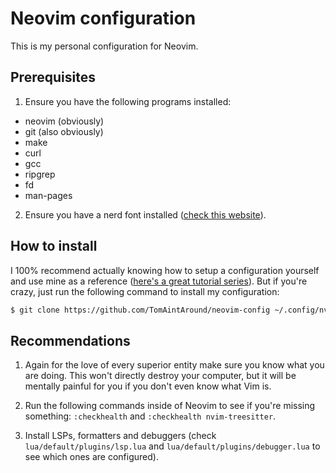 # Neovim configuration

This is my personal configuration for Neovim.

## Prerequisites

1. Ensure you have the following programs installed:
* neovim (obviously)
* git (also obviously)
* make
* curl
* gcc
* ripgrep
* fd
* man-pages

2. Ensure you have a nerd font installed ([check this website](https://www.nerdfonts.com/)).

## How to install

 I 100% recommend actually knowing how to setup a configuration yourself and use mine as a reference ([here's a great tutorial series](https://www.youtube.com/watch?v=TQn2hJeHQbM&list=PLep05UYkc6wTyBe7kPjQFWVXTlhKeQejM)). But if you're crazy, just run the following command to install my configuration:
```sh
$ git clone https://github.com/TomAintAround/neovim-config ~/.config/nvim
```

## Recommendations

1. Again for the love of every superior entity make sure you know what you are doing. This won't directly destroy your computer, but it will be mentally painful for you if you don't even know what Vim is.

2. Run the following commands inside of Neovim to see if you're missing something: `:checkhealth` and `:checkhealth nvim-treesitter`.

3. Install LSPs, formatters and debuggers (check `lua/default/plugins/lsp.lua` and `lua/default/plugins/debugger.lua` to see which ones are configured).
